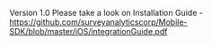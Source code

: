 Version 1.0
Please take a look on Installation Guide - https://github.com/surveyanalyticscorp/Mobile-SDK/blob/master/iOS/integrationGuide.pdf
